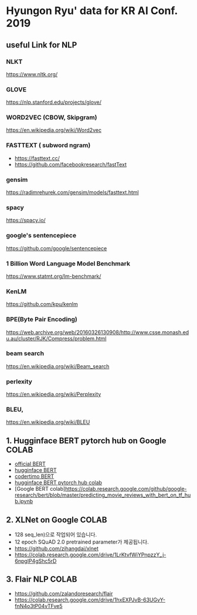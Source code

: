 # Hyungon Ryu' data for KR AI Conf. 2019

## useful Link for NLP
### NLKT
https://www.nltk.org/ 

### GLOVE
https://nlp.stanford.edu/projects/glove/

### WORD2VEC (CBOW, Skipgram)
https://en.wikipedia.org/wiki/Word2vec

### FASTTEXT ( subword ngram)
- https://fasttext.cc/
- https://github.com/facebookresearch/fastText

### gensim
https://radimrehurek.com/gensim/models/fasttext.html 

### spacy
https://spacy.io/

### google's sentencepiece
https://github.com/google/sentencepiece

### 1 Billion Word Language Model Benchmark 
https://www.statmt.org/lm-benchmark/ 

### KenLM
https://github.com/kpu/kenlm

### BPE(Byte Pair Encoding)
https://web.archive.org/web/20160326130908/http://www.csse.monash.edu.au/cluster/RJK/Compress/problem.html

### beam search
https://en.wikipedia.org/wiki/Beam_search 

### perlexity
https://en.wikipedia.org/wiki/Perplexity

### BLEU, 
https://en.wikipedia.org/wiki/BLEU


## 1. Hugginface BERT pytorch hub on Google COLAB 
- [official BERT](https://github.com/google-research/bert)
- [hugginface BERT](https://github.com/huggingface/pytorch-pretrained-BERT)
- [codertimo BERT](https://github.com/codertimo/BERT-pytorch)
- [hugginface BERT pytorch hub colab](https://colab.research.google.com/drive/1qQlxVZzYw1jYu4u7N51lvyBPIoQO-jY_)
- [Google BERT colab]https://colab.research.google.com/github/google-research/bert/blob/master/predicting_movie_reviews_with_bert_on_tf_hub.ipynb

## 2. XLNet on Google COLAB
 - 128 seq_len)으로 작업되어 있습니다.   
 - 12 epoch SQuAD 2.0 pretrained parameter가 제공됩니다.
- https://github.com/zihangdai/xlnet
- https://colab.research.google.com/drive/1LrKtvfWiYPnpzzY_j-6npgIP4gShc5rD

## 3. Flair NLP COLAB
- https://github.com/zalandoresearch/flair
- https://colab.research.google.com/drive/1hxEXPJvB-63UGvY-fnN4o3tP04vTFve5 
